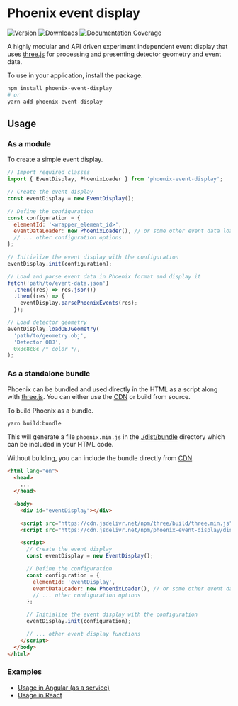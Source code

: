 # Phoenix event display

[![Version](https://img.shields.io/npm/v/phoenix-event-display.svg)](https://www.npmjs.com/package/phoenix-event-display)
[![Downloads](https://img.shields.io/npm/dt/phoenix-event-display.svg)](https://www.npmjs.com/package/phoenix-event-display)
[![Documentation Coverage](https://raw.github.com/HSF/phoenix/main/docs/api-docs/images/coverage-badge-documentation.svg)](https://hepsoftwarefoundation.org/phoenix/api-docs/coverage.html)

A highly modular and API driven experiment independent event display that uses [three.js](https://threejs.org) for processing and presenting detector geometry and event data.

To use in your application, install the package.

```sh
npm install phoenix-event-display
# or
yarn add phoenix-event-display
```

## Usage

### As a module

To create a simple event display.

```js
// Import required classes
import { EventDisplay, PhoenixLoader } from 'phoenix-event-display';

// Create the event display
const eventDisplay = new EventDisplay();

// Define the configuration
const configuration = {
  elementId: '<wrapper_element_id>',
  eventDataLoader: new PhoenixLoader(), // or some other event data loader
  // ... other configuration options
};

// Initialize the event display with the configuration
eventDisplay.init(configuration);

// Load and parse event data in Phoenix format and display it
fetch('path/to/event-data.json')
  .then((res) => res.json())
  .then((res) => {
    eventDisplay.parsePhoenixEvents(res);
  });

// Load detector geometry
eventDisplay.loadOBJGeometry(
  'path/to/geometry.obj',
  'Detector OBJ',
  0x8c8c8c /* color */,
);
```

### As a standalone bundle

Phoenix can be bundled and used directly in the HTML as a script along with [three.js](https://threejs.org). You can either use the [CDN](https://cdn.jsdelivr.net/npm/phoenix-event-display/dist/bundle/phoenix.min.js) or build from source.

To build Phoenix as a bundle.

```sh
yarn build:bundle
```

This will generate a file `phoenix.min.js` in the [./dist/bundle](./dist/bundle) directory which can be included in your HTML code.

Without building, you can include the bundle directly from [CDN](https://cdn.jsdelivr.net/npm/phoenix-event-display/dist/bundle/phoenix.min.js).

```html
<html lang="en">
  <head>
    ...
  </head>

  <body>
    <div id="eventDisplay"></div>

    <script src="https://cdn.jsdelivr.net/npm/three/build/three.min.js"></script>
    <script src="https://cdn.jsdelivr.net/npm/phoenix-event-display/dist/bundle/phoenix.min.js"></script>

    <script>
      // Create the event display
      const eventDisplay = new EventDisplay();

      // Define the configuration
      const configuration = {
        elementId: 'eventDisplay',
        eventDataLoader: new PhoenixLoader(), // or some other event data loader
        // ... other configuration options
      };

      // Initialize the event display with the configuration
      eventDisplay.init(configuration);

      // ... other event display functions
    </script>
  </body>
</html>
```

### Examples

- [Usage in Angular (as a service)](https://github.com/HSF/phoenix/blob/main/packages/phoenix-ng/projects/phoenix-app/src/app/sections/lhcb/lhcb.component.ts)
- [Usage in React](https://github.com/9inpachi/phoenix-react/blob/main/src/App.js#L6-L31)
